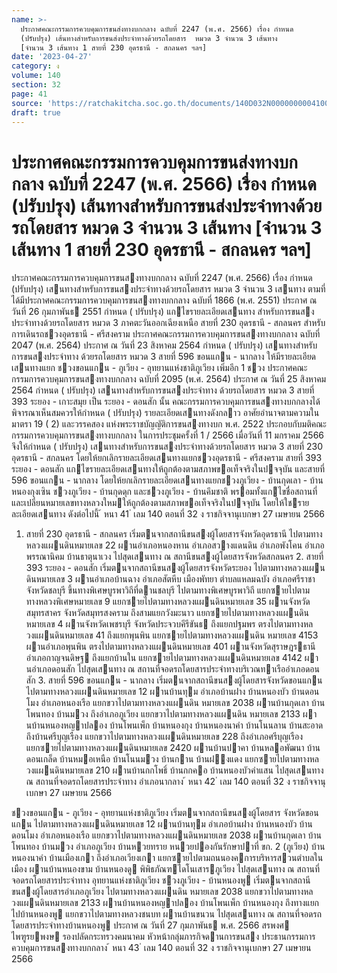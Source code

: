 ```yaml
---
name: >-
  ประกาศคณะกรรมการควบคุมการขนส่งทางบกกลาง ฉบับที่ 2247 (พ.ศ. 2566) เรื่อง กำหนด
  (ปรับปรุง) เส้นทางสำหรับการขนส่งประจำทางด้วยรถโดยสาร  หมวด 3 จำนวน 3 เส้นทาง
  [จำนวน 3 เส้นทาง 1 สายที่ 230 อุดรธานี - สกลนคร ฯลฯ]
date: '2023-04-27'
category: ง
volume: 140
section: 32
page: 41
source: 'https://ratchakitcha.soc.go.th/documents/140D032N0000000004100.pdf'
draft: true
---
```


# ประกาศคณะกรรมการควบคุมการขนส่งทางบกกลาง ฉบับที่ 2247 (พ.ศ. 2566) เรื่อง กำหนด (ปรับปรุง) เส้นทางสำหรับการขนส่งประจำทางด้วยรถโดยสาร  หมวด 3 จำนวน 3 เส้นทาง [จำนวน 3 เส้นทาง 1 สายที่ 230 อุดรธานี - สกลนคร ฯลฯ]

ประกาศคณะกรรมการควบคุมการขนสงทางบกกลาง ฉบับที่ 2247 (พ.ศ. 2566) เรื่อง กําหนด (ปรับปรุง) เสนทางสําหรับการขนสงประจําทางด้วยรถโดยสาร หมวด 3 จํานวน 3 เสนทาง ตามที่ได้มีประกาศคณะกรรมการควบคุมการขนสงทางบกกลาง ฉบับที่ 1866 (พ.ศ. 2551) ประกาศ ณ วันที่ 26 กุมภาพันธ 2551 กําหนด ( ปรับปรุง) แกไขรายละเอียดเสนทาง สําหรับการขนสงประจําทางด้วยรถโดยสาร หมวด 3 ภาคตะวันออกเฉียงเหนือ สายที่ 230 อุดรธานี - สกลนคร สําหรับการเดินรถชวงอุดรธานี - ศรีสงคราม ประกาศคณะกรรมการควบคุมการขนสงทางบกกลาง ฉบับที่ 2047 (พ.ศ. 2564) ประกาศ ณ วันที่ 23 สิงหาคม 2564 กําหนด ( ปรับปรุง) เสนทางสําหรับการขนสงประจําทาง ด้วยรถโดยสาร หมวด 3 สายที่ 596 ขอนแกน - นากลาง ให้มีรายละเอียดเสนทางแยก ชวงขอนแกน - ภูเวียง - อุทยานแห่งชาติภูเวียง เพิ่มอีก 1 ชวง ประกาศคณะกรรมการควบคุมการขนสงทางบกกลาง ฉบับที่ 2095 (พ.ศ. 2564) ประกาศ ณ วันที่ 25 สิงหาคม 2564 กําหนด ( ปรับปรุง) เสนทางสําหรับการขนสงประจําทาง ด้วยรถโดยสาร หมวด 3 สายที่ 393 ระยอง - เกาะสมุย เป็น ระยอง - ดอนสัก นั้น คณะกรรมการควบคุมการขนสงทางบกกลางได้พิจารณาเห็นสมควรให้กําหนด ( ปรับปรุง) รายละเอียดเสนทางดังกลาว อาศัยอํานาจตามความในมาตรา 19 ( 2) และวรรคสอง แห่งพระราชบัญญัติการขนสงทางบก พ.ศ. 2522 ประกอบกับมติคณะกรรมการควบคุมการขนสงทางบกกลาง ในการประชุมครั้งที่ 1 / 2566 เมื่อวันที่ 11 มกราคม 2566 จึงให้กําหนด ( ปรับปรุง) เสนทางสําหรับการขนสงประจําทางด้วยรถโดยสาร หมวด 3 สายที่ 230 อุดรธานี - สกลนคร โดยให้ยกเลิกรายละเอียดเสนทางแยกชวงอุดรธานี - ศรีสงคราม สายที่ 393 ระยอง - ดอนสัก แกไขรายละเอียดเสนทางให้ถูกต้องตามสภาพขอเท็จจริงในปจจุบัน และสายที่ 596 ขอนแกน - นากลาง โดยให้ยกเลิกรายละเอียดเสนทางแยกชวงภูเวียง - บ้านกุดเลา - บ้านหนองกุงเซิน ชวงภูเวียง - บ้านกุดดุก และชวงภูเวียง - บ้านคึมชาติ พรอมทั้งแกไขชื่อสถานที่ และเปลี่ยนหมายเลขทางหลวงใหมให้ถูกต้องตามสภาพขอเท็จจริงในปจจุบัน โดยให้ใชรายละเอียดเสนทาง ดังต่อไปนี้ ้ หนา 41 ่ เลม 140 ตอนที่ 32 ง ราชกิจจานุเบกษา 27 เมษายน 2566

1. สายที่ 230 อุดรธานี - สกลนคร เริ่มตนจากสถานีขนสงผู้โดยสารจังหวัดอุดรธานี ไปตามทางหลวงแผนดินหมายเลข 22 ผานอําเภอหนองหาน อําเภอสวางแดนดิน อําเภอพังโคน อําเภอพรรณานิคม บ้านธาตุนาเวง ไปสุดเสนทาง ณ สถานีขนสงผู้โดยสารจังหวัดสกลนคร 2. สายที่ 393 ระยอง - ดอนสัก เริ่มตนจากสถานีขนสงผู้โดยสารจังหวัดระยอง ไปตามทางหลวงแผนดินหมายเลข 3 ผานอําเภอบ้านฉาง อําเภอสัตหีบ เมืองพัทยา ตําบลแหลมฉบัง อําเภอศรีราชา จังหวัดชลบุรี ขึ้นทางพิเศษบูรพาวิถีที่ดานชลบุรี ไปตามทางพิเศษบูรพาวิถี แยกซายไปตามทางหลวงพิเศษหมายเลข 9 แยกซายไปตามทางหลวงแผนดินหมายเลข 35 ผานจังหวัดสมุทรสาคร จังหวัดสมุทรสงคราม ถึงสามแยกวังมะนาว แยกซายไปตามทางหลวงแผนดินหมายเลข 4 ผานจังหวัดเพชรบุรี จังหวัดประจวบคีรีขันธ ถึงแยกปฐมพร ตรงไปตามทางหลวงแผนดินหมายเลข 41 ถึงแยกพุนพิน แยกซายไปตามทางหลวงแผนดิน หมายเลข 4153 ผานอําเภอพุนพิน ตรงไปตามทางหลวงแผนดินหมายเลข 401 ผานจังหวัดสุราษฎรธานี อําเภอกาญจนดิษฐ ถึงแยกบ้านใน แยกซายไปตามทางหลวงแผนดินหมายเลข 4142 ผานอําเภอดอนสัก ไปสุดเสนทาง ณ สถานที่จอดรถโดยสารประจําทางบริเวณทาเรืออําเภอดอนสัก 3. สายที่ 596 ขอนแกน - นากลาง เริ่มตนจากสถานีขนสงผู้โดยสารจังหวัดขอนแกน ไปตามทางหลวงแผนดินหมายเลข 12 ผานบ้านทุม อําเภอบ้านฝาง บ้านหนองบัว บ้านดอนโมง อําเภอหนองเรือ แยกขวาไปตามทางหลวงแผนดิน หมายเลข 2038 ผานบ้านกุดเลา บ้านโพนทอง บ้านมวง ถึงอําเภอภูเวียง แยกขวาไปตามทางหลวงแผนดิน หมายเลข 2133 ผานบ้านหนองหญาปลอง บ้านโพนเพ็ก บ้านหนองกุง บ้านหนองนาคํา บ้านโนนลาน บ้านสะอาด ถึงบ้านศรีบุญเรือง แยกขวาไปตามทางหลวงแผนดินหมายเลข 228 ถึงอําเภอศรีบุญเรือง แยกซายไปตามทางหลวงแผนดินหมายเลข 2420 ผานบ้านปาคา บ้านหลอพัฒนา บ้านดอนเกล็ด บ้านหมอเหนือ บ้านโนนมวง บ้านกาน บ้านฝงแดง แยกซายไปตามทางหลวงแผนดินหมายเลข 210 ผานบ้านกกโพธิ์ บ้านกกคอ บ้านหนองบัวคําแสน ไปสุดเสนทาง ณ สถานที่จอดรถโดยสารประจําทาง อําเภอนากลาง ้ หนา 42 ่ เลม 140 ตอนที่ 32 ง ราชกิจจานุเบกษา 27 เมษายน 2566

ชวงขอนแกน - ภูเวียง - อุทยานแห่งชาติภูเวียง เริ่มตนจากสถานีขนสงผู้โดยสาร จังหวัดขอนแกน ไปตามทางหลวงแผนดินหมายเลข 12 ผานบ้านทุม อําเภอบ้านฝาง บ้านหนองบัว บ้านดอนโมง อําเภอหนองเรือ แยกขวาไปตามทางหลวงแผนดินหมายเลข 2038 ผานบ้านกุดเลา บ้านโพนทอง บ้านมวง อําเภอภูเวียง บ้านหวยทราย หนวยปองกันรักษาปาที่ ขก. 2 (ภูเวียง) บ้านหนองนาคํา บ้านเมืองเกา ถึงอําเภอเวียงเกา แยกซายไปตามถนนองคการบริหารสวนตําบลในเมือง ผานบ้านหนองขาม บ้านหนองดู พิพิธภัณฑไดโนเสารภูเวียง ไปสุดเสนทาง ณ สถานที่จอดรถโดยสารประจําทาง อุทยานแห่งชาติภูเวียง ชวงภูเวียง - บ้านหนองพู เริ่มตนจากสถานีขนสงผู้โดยสารอําเภอภูเวียง ไปตามทางหลวงแผนดิน หมายเลข 2038 แยกขวาไปตามทางหลวงแผนดินหมายเลข 2133 ผานบ้านหนองหญาปลอง บ้านโพนเพ็ก บ้านหนองกุง ถึงทางแยกไปบ้านหนองพู แยกขวาไปตามทางหลวงชนบท ผานบ้านขนวน ไปสุดเสนทาง ณ สถานที่จอดรถโดยสารประจําทางบ้านหนองพู ประกาศ ณ วันที่ 27 กุมภาพันธ พ.ศ. 2566 สรพงศ ไพฑูรยพงษ รองปลัดกระทรวงคมนาคม หัวหน้ากลุ่มภารกิจดานการขนสง ประธานกรรมการควบคุมการขนสงทางบกกลาง ้ หนา 43 ่ เลม 140 ตอนที่ 32 ง ราชกิจจานุเบกษา 27 เมษายน 2566
